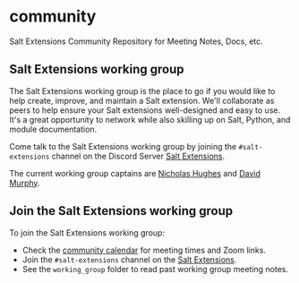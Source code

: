 # community

Salt Extensions Community Repository for Meeting Notes, Docs, etc.

## Salt Extensions working group

The Salt Extensions working group is the place to go if you would like to help
create, improve, and maintain a Salt extension. We'll collaborate as peers to
help ensure your Salt extensions well-designed and easy to use. It's a great
opportunity to network while also skilling up on Salt, Python, and module
documentation.

Come talk to the Salt Extensions working group by joining the
`#salt-extensions` channel on the Discord Server
[Salt Extensions](https://discord.com/channels/1200072194781368340/1208165123240370197).

The current working group captains are
[Nicholas Hughes](https://github.com/nicholasmhughes) and
[David Murphy](https://github.com/dmurphy18).


## Join the Salt Extensions working group

To join the Salt Extensions working group:

* Check the
[community calendar](https://saltproject.io/calendar/) for meeting times and
Zoom links.
* Join the `#salt-extensions` channel on the
[Salt Extensions](https://discord.com/channels/1200072194781368340/1208165123240370197).
* See the `working_group` folder to read past working group meeting notes.
